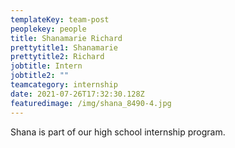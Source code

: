 ```yaml
---
templateKey: team-post
peoplekey: people
title: Shanamarie Richard
prettytitle1: Shanamarie
prettytitle2: Richard
jobtitle: Intern
jobtitle2: ""
teamcategory: internship
date: 2021-07-26T17:32:30.128Z
featuredimage: /img/shana_8490-4.jpg
---
```


Shana is part of our high school internship program.
